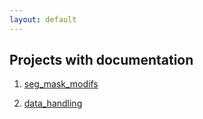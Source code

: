 ```yaml
---
layout: default
---
```


<!-- TODO: add projects in a table format with github links and documentations -->

## Projects with documentation

1. [seg_mask_modifs](seg_mask_modifs.html)

2. [data_handling](data_handling.html)